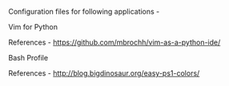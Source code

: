 Configuration files for following applications -

Vim for Python

References - https://github.com/mbrochh/vim-as-a-python-ide/

Bash Profile

References - http://blog.bigdinosaur.org/easy-ps1-colors/
